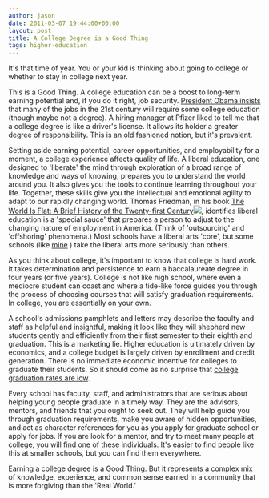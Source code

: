 ```yaml
---
author: jason
date: 2011-03-07 19:44:00+00:00
layout: post
title: A College Degree is a Good Thing
tags: higher-education
---
```


It's that time of year. You or your kid is thinking about going to college or whether to stay in college next year.

This is a Good Thing. A college education can be a boost to long-term earning potential and, if you do it right, job security. [President Obama insists](http://n.pr/hESnua) that many of the jobs in the 21st century will require some college education (though maybe not a degree). A hiring manager at Pfizer liked to tell me that a college degree is like a driver's license. It allows its holder a greater degree of responsibility. This is an old fashioned notion, but it's prevalent.

Setting aside earning potential, career opportunities, and employability for a moment, a college experience affects quality of life. A liberal education, one designed to 'liberate' the mind through exploration of a broad range of knowledge and ways of knowing, prepares you to understand the world around you. It also gives you the tools to continue learning throughout your life. Together, these skills give you the intellectual and emotional agility to adapt to our rapidly changing world. Thomas Friedman, in his book [The World Is Flat: A Brief History of the Twenty-first Century](http://www.amazon.com/gp/product/0312425074?ie=UTF8&tag=theback0bc-20&linkCode=as2&camp=1789&creative=9325&creativeASIN=0312425074)![](http://www.assoc-amazon.com/e/ir?t=theback0bc-20&l=as2&o=1&a=0312425074), identifies liberal education is a 'special sauce' that prepares a person to adjust to the changing nature of employment in America. (Think of 'outsourcing' and 'offshoring' phenomena.) Most schools have a liberal arts 'core', but some schools (like [mine](http://www.truman.edu) ) take the liberal arts more seriously than others.

As you think about college, it's important to know that college is hard work. It takes determination and persistence to earn a baccalaureate degree in four years (or five years). College is not like high school, where even a mediocre student can coast and where a tide-like force guides you through the process of choosing courses that will satisfy graduation requirements. In college, you are essentially on your own.

A school's admissions pamphlets and letters may describe the faculty and staff as helpful and insightful, making it look like they will shepherd new students gently and efficiently from their first semester to their eighth and graduation. This is a marketing lie. Higher education is ultimately driven by economics, and a college budget is largely driven by enrollment and credit generation. There is no immediate economic incentive for colleges to graduate their students. So it should come as no surprise that [college graduation rates are low](http://bit.ly/3WLzFw).

Every school has faculty, staff, and administrators that are serious about helping young people graduate in a timely way. They are the advisors, mentors, and friends that you ought to seek out. They will help guide you through graduation requirements, make you aware of hidden opportunities, and act as character references for you as you apply for graduate school or apply for jobs. If you are look for a mentor, and try to meet many people at college, you will find one of these individuals. It's easier to find people like this at smaller schools, but you can find them everywhere.

Earning a college degree is a Good Thing. But it represents a complex mix of knowledge, experience, and common sense earned in a community that is more forgiving than the 'Real World.'
